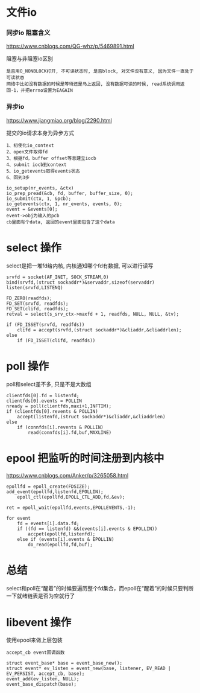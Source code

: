 # 文件io
### 同步io 阻塞含义
https://www.cnblogs.com/QG-whz/p/5469891.html

阻塞与非阻塞io区别
```
是否用O_NONBLOCK打开, 不可读状态时, 是否block, 对文件没有意义, 因为文件一直处于可读状态
网络中比如没有数据的时候是等待还是马上返回, 没有数据可读的时候, read系统调用返回-1，并把errno设置为EAGAIN
```

### 异步io
https://www.jiangmiao.org/blog/2290.html

提交的io请求本身为异步方式
```
1、初使化io_context
2、open文件取得fd
3、根据fd，buffer offset等息建立iocb
4、submit iocb到context
5、io_getevents取得events状态
6、回到3步
```

```
io_setup(nr_events, &ctx)
io_prep_pread(&cb, fd, buffer, buffer_size, 0);
io_submit(ctx, 1, &pcb);
io_getevents(ctx, 1, nr_events, events, 0);
event = &events[0];
event->obj为输入的pcb
cb里面有个data, 返回的event里面包含了这个data
```

# select 操作
select是把一堆fd给内核, 内核通知哪个fd有数据, 可以进行读写
```
srvfd = socket(AF_INET, SOCK_STREAM,0)
bind(srvfd,(struct sockaddr*)&servaddr,sizeof(servaddr)
listen(srvfd,LISTENQ)

FD_ZERO(readfds);
FD_SET(srvfd, readfds);
FD_SET(clifd, readfds);
retval = select(s_srv_ctx->maxfd + 1, readfds, NULL, NULL, &tv);

if (FD_ISSET(srvfd, readfds))
    clifd = accept(srvfd,(struct sockaddr*)&cliaddr,&cliaddrlen);
else 
    if (FD_ISSET(clifd, readfds))
```

# poll 操作
poll和select差不多, 只是不是大数组
```
clientfds[0].fd = listenfd;
clientfds[0].events = POLLIN
nready = poll(clientfds,maxi+1,INFTIM);
if (clientfds[0].revents & POLLIN)
    accept(listenfd,(struct sockaddr*)&cliaddr,&cliaddrlen)
else
    if (connfds[i].revents & POLLIN)
        read(connfds[i].fd,buf,MAXLINE)
```

# epool 把监听的时间注册到内核中

https://www.cnblogs.com/Anker/p/3265058.html

```
epollfd = epoll_create(FDSIZE);
add_event(epollfd,listenfd,EPOLLIN);
    epoll_ctl(epollfd,EPOLL_CTL_ADD,fd,&ev);

ret = epoll_wait(epollfd,events,EPOLLEVENTS,-1);

for event
    fd = events[i].data.fd;
    if ((fd == listenfd) &&(events[i].events & EPOLLIN))
        accpet(epollfd,listenfd);
    else if (events[i].events & EPOLLIN)
        do_read(epollfd,fd,buf);
```

# 总结
select和poll在“醒着”的时候要遍历整个fd集合，而epoll在“醒着”的时候只要判断一下就绪链表是否为空就行了


# libevent 操作
使用epool来做上层包装

```
accept_cb event回调函数

struct event_base* base = event_base_new();
struct event* ev_listen = event_new(base, listener, EV_READ | EV_PERSIST, accept_cb, base);
event_add(ev_listen, NULL);
event_base_dispatch(base);
```

